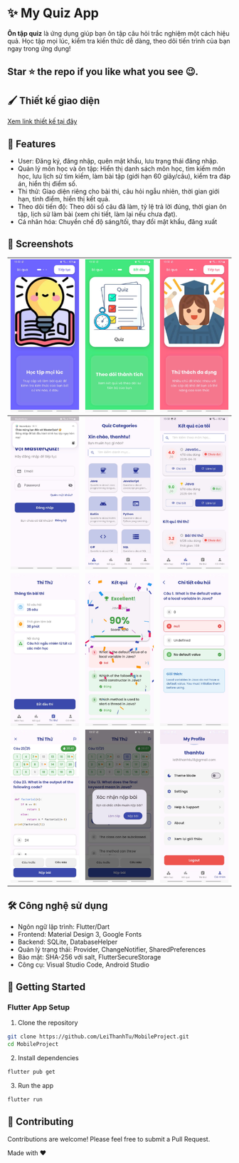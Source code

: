 # ✨ My Quiz App

**Ôn tập quiz** là ứng dụng giúp bạn ôn tập câu hỏi trắc nghiệm một cách hiệu quả. Học tập mọi lúc, kiểm tra kiến thức dễ dàng, theo dõi tiến trình của bạn ngay trong ứng dụng!

## Star ⭐ the repo if you like what you see 😉.

## :paintbrush: Thiết kế giao diện

[Xem link thiết kế tại đây](https://www.figma.com/design/mBJAcoPRRvZR9gk1mZ8jt5/Thi%E1%BA%BFt-b%E1%BB%8B-di-%C4%91%E1%BB%99ng?node-id=0-1&p=f&t=eaflydGQ5UxM5Mn7-0)

## 🌟 Features
- User: Đăng ký, đăng nhập, quên mật khẩu, lưu trạng thái đăng nhập.
- Quản lý môn học và ôn tập: Hiển thị danh sách môn học, tìm kiếm môn học, lưu lịch sử tìm kiếm, làm bài tập (giới hạn 60 giây/câu), kiểm tra đáp án, hiển thị điểm số.
- Thi thử: Giao diện riêng cho bài thi, câu hỏi ngẫu nhiên, thời gian giới hạn, tính điểm, hiển thị kết quả.
- Theo dõi tiến độ: Theo dõi số câu đã làm, tỷ lệ trả lời đúng, thời gian ôn tập, lịch sử làm
bài (xem chi tiết, làm lại nếu chưa đạt).
- Cá nhân hóa: Chuyển chế độ sáng/tối, thay đổi mật khẩu, đăng xuất

## 📸 Screenshots

| ![Screenshot 1](assets/screenshots/h2.jpg) | ![Screenshot 2](assets/screenshots/h1.jpg) | ![Screenshot 3](assets/screenshots/h3.jpg) |
|---|---|---|
| ![Screenshot 4](assets/screenshots/h4.jpg) | ![Screenshot 5](assets/screenshots/h5.jpg) | ![Screenshot 6](assets/screenshots/h6.jpg) |
| ![Screenshot 7](assets/screenshots/hinh6.1.jpg) | ![Screenshot 8](assets/screenshots/h7.jpg) | ![Screenshot 9](assets/screenshots/h8.jpg) |
| ![Screenshot 10](assets/screenshots/h9.jpg) | ![Screenshot 11](assets/screenshots/hinh9.1.jpg) | ![Screenshot 12](assets/screenshots/h10.jpg) |

## 🛠️ Công nghệ sử dụng

- Ngôn ngữ lập trình: Flutter/Dart
- Frontend: Material Design 3, Google Fonts
- Backend: SQLite, DatabaseHelper
- Quản lý trạng thái: Provider, ChangeNotifier, SharedPreferences
- Bảo mật: SHA-256 với salt, FlutterSecureStorage
- Công cụ: Visual Studio Code, Android Studio

## 🚀 Getting Started

### Flutter App Setup

1. Clone the repository

```bash
git clone https://github.com/LeiThanhTu/MobileProject.git
cd MobileProject
```

2. Install dependencies

```bash
flutter pub get
```

3. Run the app

```bash
flutter run
```
## 🤝 Contributing
Contributions are welcome! Please feel free to submit a Pull Request.

Made with ❤️